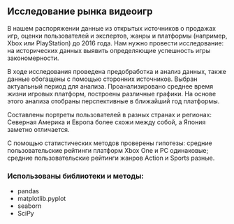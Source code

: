 ## Исследование рынка видеоигр

В нашем распоряжении данные из открытых источников о продажах игр, оценки пользователей и экспертов, жанры и платформы (например, Xbox или PlayStation) до 2016 года. Нам нужно провести исследование: на исторических данных выявить определяющие успешность игры закономерности.

В ходе исследования проведена предобработка и анализ данных, также данные обогащены с помощью сторонних источников. Выбран актуальный период для анализа. Проанализировано среднее время жизни игровых платформ, построены различные графики. На основе этого анализа отобраны перспективные в ближайший год платформы.   

Составлены портреты пользователей в разных странах и регионах: Северная Америка и Европа более схожи между собой, а Япония заметно отличается. 

С помощью статистических методов проверены гипотезы: средние пользовательские рейтинги платформ Xbox One и PC одинаковые;
средние пользовательские рейтинги жанров Action и Sports разные. 

### Использованы библиотеки и методы:
- pandas
- matplotlib.pyplot
- seaborn
- SciPy